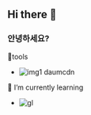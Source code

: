## Hi there 👋

### 안녕하세요? 

👀tools
- ![img1 daumcdn](https://github.com/user-attachments/assets/9a3bf85c-e9ce-408f-bb39-a1b491e0ec40)

🌱 I’m currently learning
- ![gl](https://img.shields.io/badge/C-00599C?style=for-the-badge&logo=c&logoColor=white)
